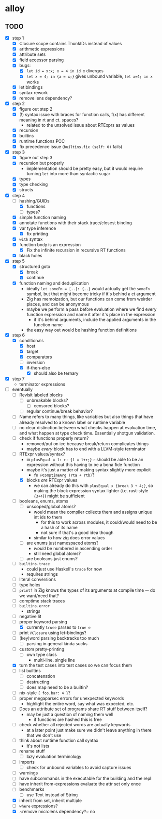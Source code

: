 # alloy

## TODO
- [x] step 1
  - [x] Closure scope contains ThunkIDs instead of values
  - [x] arithmetic expressions
  - [x] attribute sets
  - [x] field accessor parsing
  - [x] bugs:
    - [x] `let id = x:x; x = 4 in id x` diverges
    - [x] `let x = 4; in {a = x;}` gives unbound variable, `let x=4; in x` works
  - [x] let bindings
  - [x] syntax rework
  - [x] remove lens dependency?
- [x] step 2
  - [x] figure out step 2
  - [x] (!) syntax issue with braces for function calls, f(x) has different meaning in rt and ct. spaces?
    - related to the unsolved issue about RTExprs as values
  - [x] recursion
  - [x] builtins
  - [x] runtime functions POC
  - [x] fix precedence issue (`builtins.fix (self: 0)` fails)
- [x] step 3
  - [x] figure out step 3
  - [x] recursion but properly
    - implementation should be pretty easy, but it would require turning `let` into more than syntactic sugar
  - [x] types
  - [x] type checking
  - [x] structs
- [x] step 4
  - [ ] hashing/GUIDs
    - [x] functions
    - [ ] types?
  - [x] simple function naming
  - [x] annotate functions with their stack trace/closest binding
  - [x] var type inference
    - [x] fix printing
  - [x] `with` syntax
  - [x] function body is an expression
    - [x] Fix the infinite recursion in recursive RT functions
  - [x] black holes
- [x] step 5
  - [x] structured goto
    - [x] break
    - [x] continue
  - [x] function naming and deduplication
    - ideally `let someFn = [..]: {..}` would actually get the `someFn` symbol, but that might become tricky if it's behind a ct argument
    - Zig has memoization, but our functions can come from weirder places, and can be anonymous
    - maybe we perform a pass before evaluation where we find every function expression and name it after it's place in the expression
      - if it's behind arguments, include the applied arguments in the function name
    - the easy way out would be hashing function definitions
- [x] step 6
  - [x] conditionals
    - [x] host
    - [x] target
    - [x] comparators
    - [ ] inversion
    - [x] if-then-else
      - [x] should also be ternary
- [x] step 7
  - terminator expressions
- [ ] eventually
  - [ ] Revisit labeled blocks
    - [ ] unbreakable blocks?
      - [ ] censored blocks?
    - [ ] regular continue/break behavior?
  - [ ] Name refers to many things, like variables but also things that have already resolved to a known label or runtime variable
  - [ ] no clear distinction between what checks happen at evaluation time, and what happen at type check time. Essentially shotgun validation.
  - [ ] check if functions properly return?
    - removed/put on ice because break/return complicates things
    - maybe _every_ block has to end with a LLVM-style terminator
  - [ ] RTExpr values/syntax?
    - in `plusEqual = l: r: {l = l+r;}` `r` should be able to be an expression without this having to be a bona fide function
    - maybe it's just a matter of making syntax slightly more explicit
      - `fn @comptimeArg (rta + rtb)`?
    - [x] blocks _are_ RTExpr values
      - we can already do this with `plusEqual x {break 3 + 4;}`, so making the block expression syntax lighter (i.e. rust-style `{3+4}`) might be sufficient
  - [ ] booleans, enums, atoms
    - [ ] unscoped/global atoms?
      - would mean the compiler collects them and assigns unique int ids to them
        - for this to work across modules, it could/would need to be a hash of its name
        - not sure if that's a good idea though
      - similar to how zig does error values
    - [ ] are enums just namespaced atoms?
      - _would_ be numbered in ascending order
      - still need global atoms?
    - [ ] are booleans just enums?
  - [ ] `builtins.trace`
    - could just use Haskell's `trace` for now
    - requires strings
  - [ ] literal conversions
  - [ ] type holes
  - [ ] `printf` in Zig knows the types of its arguments at compile time -- do we want/need that?
  - [ ] comptime stack traces
  - [ ] `builtins.error`
    - strings
  - [ ] negative lit
  - [ ] proper keyword parsing
    - [x] currently `truee` parses to `true e`
  - [ ] print `VClosure` using let-bindings?
  - [ ] (key)word parsing backtracks too much
    - [ ] parsing in general kinda sucks
  - [ ] custom pretty-printing
    - [ ] own type class
      - multi-line, single line
  - [x] turn the test cases into test cases so we can focus them
  - [ ] list builtins
    - [ ] concatenation
    - [ ] destructing
    - [ ] does map need to be a builtin?
  - [ ] nix-style `{ foo.bar: 4 }`?
  - [ ] proper megaparsec errors for unexpected keywords
    - highlight the entire word, say what was expected, etc.
  - [ ] Does an attribute set of programs share RT stuff between itself?
    - may be just a question of naming them well
      - if functions are hashed this is free
  - [ ] check whether all rejected words are actually keywords
    - at a later point just make sure we didn't leave anything in there that we don't use
  - [ ] think about runtime function call syntax
    - it's not lists
  - [ ] rename stuff
    - [ ] lazy evaluation terminology
  - [ ] imports
    - [ ] check for unbound variables to avoid capture issues
  - [ ] warnings
  - [ ] have subcommands in the executable for the building and the repl
  - [ ] have inherit from-expressions evaluate the attr set only once
  - [ ] benchmarks
    - [ ] use Text instead of String
  - [x] inherit from set, inherit multiple
  - [ ] `where` expressions?
  - [x] ~remove microlens dependency?~ no
